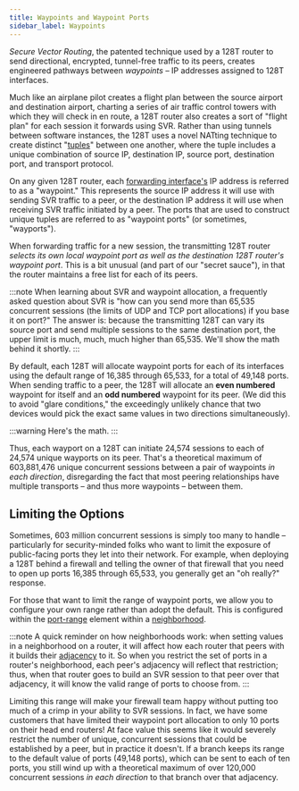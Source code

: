 ```yaml
---
title: Waypoints and Waypoint Ports
sidebar_label: Waypoints
---
```


*Secure Vector Routing*, the patented technique used by a 128T router to send directional, encrypted, tunnel-free traffic to its peers, creates engineered pathways between *waypoints* – IP addresses assigned to 128T interfaces.

Much like an airplane pilot creates a flight plan between the source airport and destination airport, charting a series of air traffic control towers with which they will check in en route, a 128T router also creates a sort of "flight plan" for each session it forwards using SVR. Rather than using tunnels between software instances, the 128T uses a novel NATting technique to create distinct "[tuples](https://en.wikipedia.org/wiki/Tuple)" between one another, where the tuple includes a unique combination of source IP, destination IP, source port, destination port, and transport protocol.

On any given 128T router, each [forwarding interface's](concepts_interface_types.md) IP address is referred to as a "waypoint." This represents the source IP address it will use with sending SVR traffic to a peer, or the destination IP address it will use when receiving SVR traffic initiated by a peer. The ports that are used to construct unique tuples are referred to as "waypoint ports" (or sometimes, "wayports").

When forwarding traffic for a new session, the transmitting 128T router *selects its own local waypoint port as well as the destination 128T router's waypoint port*. This is a bit unusual (and part of our "secret sauce"), in that the router maintains a free list for each of its peers.

:::note
When learning about SVR and waypoint allocation, a frequently asked question about SVR is "how can you send more than 65,535 concurrent sessions (the limits of UDP and TCP port allocations) if you base it on port?" The answer is: because the transmitting 128T can vary its source port and send multiple sessions to the same destination port, the upper limit is much, much, much higher than 65,535. We'll show the math behind it shortly.
:::

By default, each 128T will allocate waypoint ports for each of its interfaces using the default range of 16,385 through 65,533, for a total of 49,148 ports. When sending traffic to a peer, the 128T will allocate an **even numbered** waypoint for itself and an **odd numbered** waypoint for its peer. (We did this to avoid "glare conditions," the exceedingly unlikely chance that two devices would pick the exact same values in two directions simultaneously).

:::warning
Here's the math.
:::

Thus, each wayport on a 128T can initiate 24,574 sessions to each of 24,574 unique wayports on its peer. That's a theoretical maximum of 603,881,476 unique concurrent sessions between a pair of waypoints *in each direction*, disregarding the fact that most peering relationships have multiple transports – and thus more waypoints – between them.

## Limiting the Options

Sometimes, 603 million concurrent sessions is simply too many to handle – particularly for security-minded folks who want to limit the exposure of public-facing ports they let into their network. For example, when deploying a 128T behind a firewall and telling the owner of that firewall that you need to open up ports 16,385 through 65,533, you generally get an "oh really?" response.

For those that want to limit the range of waypoint ports, we allow you to configure your own range rather than adopt the default. This is configured within the [port-range](config_reference_guide.md#port-range) element within a [neighborhood](config_reference_guide.md#neighborhood). 

:::note
A quick reminder on how neighborhoods work: when setting values in a neighborhood on a router, it will affect how each router that peers with it builds their [adjacency](config_reference_guide.md#adjacency) to it. So when you restrict the set of ports in a router's neighborhood, each peer's adjacency will reflect that restriction; thus, when that router goes to build an SVR session to that peer over that adjacency, it will know the valid range of ports to choose from.
:::

Limiting this range will make your firewall team happy without putting too much of a crimp in your ability to SVR sessions. In fact, we have some customers that have limited their waypoint port allocation to only 10 ports on their head end routers! At face value this seems like it would severely restrict the number of unique, concurrent sessions that could be established by a peer, but in practice it doesn't. If a branch keeps its range to the default value of ports (49,148 ports), which can be sent to each of ten ports, you still wind up with a theoretical maximum of over 120,000 concurrent sessions *in each direction* to that branch over that adjacency.
